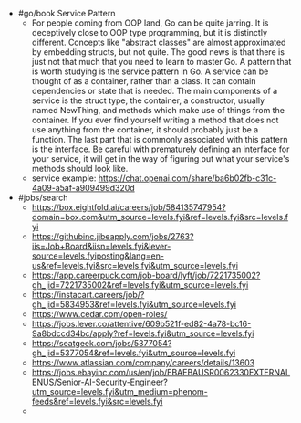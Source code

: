 - #go/book Service Pattern
	- For people coming from OOP land, Go can be quite jarring. It is deceptively close to OOP type programming, but it is distinctly different. Concepts like "abstract classes" are almost approximated by embedding structs, but not quite. The good news is that there is just not that much that you need to learn to master Go. A pattern that is worth studying is the service pattern in Go. A service can be thought of as a container, rather than a class. It can contain dependencies or state that is needed. The main components of a service is the struct type, the container, a constructor, usually named NewThing, and methods which make use of things from the container. If you ever find yourself writing a method that does not use anything from the container, it should probably just be a function. The last part that is commonly associated with this pattern is the interface. Be careful with prematurely defining an interface for your service, it will get in the way of figuring out what your service's methods should look like.
	- service example: https://chat.openai.com/share/ba6b02fb-c31c-4a09-a5af-a909499d320d
- #jobs/search
	- https://box.eightfold.ai/careers/job/584135747954?domain=box.com&utm_source=levels.fyi&ref=levels.fyi&src=levels.fyi
	- https://githubinc.jibeapply.com/jobs/2763?iis=Job+Board&iisn=levels.fyi&lever-source=levels.fyiposting&lang=en-us&ref=levels.fyi&src=levels.fyi&utm_source=levels.fyi
	- https://app.careerpuck.com/job-board/lyft/job/7221735002?gh_jid=7221735002&ref=levels.fyi&utm_source=levels.fyi
	- https://instacart.careers/job/?gh_jid=5834953&ref=levels.fyi&utm_source=levels.fyi
	- https://www.cedar.com/open-roles/
	- https://jobs.lever.co/attentive/609b521f-ed82-4a78-bc16-9a8bdccd34bc/apply?ref=levels.fyi&utm_source=levels.fyi
	- https://seatgeek.com/jobs/5377054?gh_jid=5377054&ref=levels.fyi&utm_source=levels.fyi
	- https://www.atlassian.com/company/careers/details/13603
	- https://jobs.ebayinc.com/us/en/job/EBAEBAUSR0062330EXTERNALENUS/Senior-AI-Security-Engineer?utm_source=levels.fyi&utm_medium=phenom-feeds&ref=levels.fyi&src=levels.fyi
	-